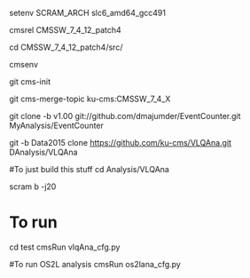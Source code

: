 setenv SCRAM_ARCH slc6_amd64_gcc491

cmsrel CMSSW_7_4_12_patch4

cd CMSSW_7_4_12_patch4/src/

cmsenv

git cms-init

git cms-merge-topic ku-cms:CMSSW_7_4_X

git clone -b v1.00 git://github.com/dmajumder/EventCounter.git  MyAnalysis/EventCounter 

git -b Data2015 clone https://github.com/ku-cms/VLQAna.git DAnalysis/VLQAna  

#To just build this stuff
cd Analysis/VLQAna

scram b -j20

# To run
cd test
cmsRun vlqAna_cfg.py 

#To run OS2L analysis 
cmsRun os2lana_cfg.py

